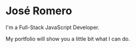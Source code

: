 # José Romero

I'm a Full-Stack JavaScript Developer.

My portfolio will show you a little bit what I can do.